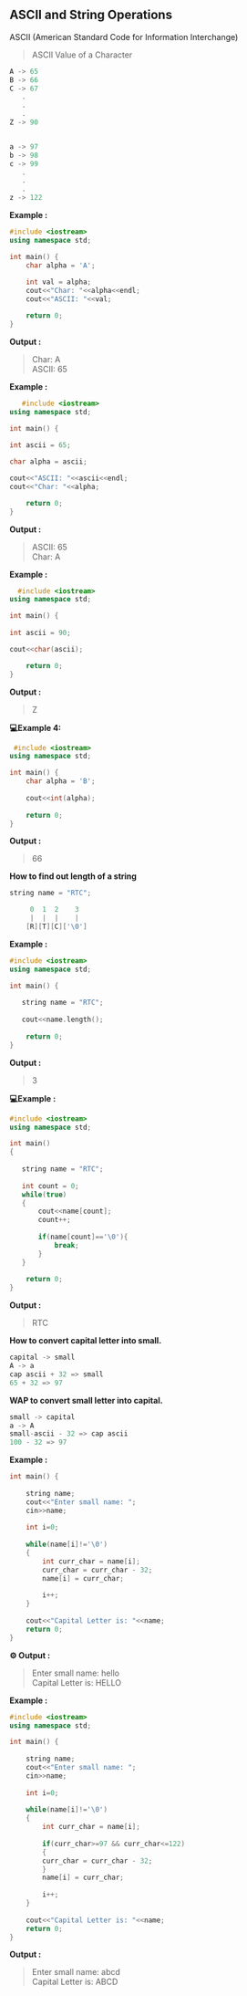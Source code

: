 ## ASCII and String Operations

ASCII (American Standard Code for Information Interchange) 

> ASCII Value of a Character

```cpp
A -> 65               
B -> 66                   
C -> 67                
   .
   .
   .
Z -> 90


a -> 97
b -> 98
c -> 99
   .
   .
   .
z -> 122 
```

**Example :**

```cpp
#include <iostream>
using namespace std;

int main() {
    char alpha = 'A';
    
    int val = alpha;
    cout<<"Char: "<<alpha<<endl;
    cout<<"ASCII: "<<val;   

    return 0;
}
```
**Output :**
>Char: A<br  />
ASCII: 65

**Example :**

```cpp
   #include <iostream>
using namespace std;

int main() {
    
int ascii = 65;

char alpha = ascii;

cout<<"ASCII: "<<ascii<<endl;
cout<<"Char: "<<alpha;

    return 0;
}
```

**Output :**
>ASCII: 65<br  />
Char: A

**Example :**
```cpp
  #include <iostream>
using namespace std;

int main() {
    
int ascii = 90;

cout<<char(ascii);

    return 0;
}
```
**Output :**
>Z

**💻Example 4:**
```cpp
 #include <iostream>
using namespace std;

int main() {
    char alpha = 'B';
    
    cout<<int(alpha);
    
    return 0;
}
```
**Output :**
>66


**How to find out length of a string**

```cpp
string name = "RTC";

     0  1  2    3
     |  |  |    |
    [R][T][C]['\0']
```

**Example :**
```cpp
#include <iostream>
using namespace std;

int main() {
    
   string name = "RTC";
   
   cout<<name.length();
   
    return 0;
}
```
**Output :**
>3

**💻Example :**
```cpp
#include <iostream>
using namespace std;

int main() 
{
    
   string name = "RTC";
   
   int count = 0;
   while(true)
   {
       cout<<name[count];
       count++;
       
       if(name[count]=='\0'){
           break;
       }
   }
   
    return 0;
}
```
**Output :**
>RTC


**How to convert capital letter into small.**

```cpp
capital -> small
A -> a
cap ascii + 32 => small
65 + 32 => 97
```

**WAP to convert small letter into capital.**

```cpp
small -> capital
a -> A
small-ascii - 32 => cap ascii
100 - 32 => 97
```

**Example :**

```cpp
int main() {
    
    string name;
    cout<<"Enter small name: ";
    cin>>name;
    
    int i=0;
    
    while(name[i]!='\0')
    {
        int curr_char = name[i];
        curr_char = curr_char - 32;
        name[i] = curr_char;
        
        i++;
    }
    
    cout<<"Capital Letter is: "<<name;
    return 0;
}
```
**⚙️ Output :**
>Enter small name: hello<br  />
Capital Letter is: HELLO

**Example :**
```cpp
#include <iostream>
using namespace std;

int main() {
    
    string name;
    cout<<"Enter small name: ";
    cin>>name;
    
    int i=0;
    
    while(name[i]!='\0')
    {
        int curr_char = name[i];
        
        if(curr_char>=97 && curr_char<=122)
        {
        curr_char = curr_char - 32;
        }
        name[i] = curr_char;
        
        i++;
    }
    
    cout<<"Capital Letter is: "<<name;
    return 0;
}
```
**Output :**
>Enter small name: abcd<br  />
Capital Letter is: ABCD

